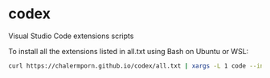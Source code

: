 # codex
Visual Studio Code extensions scripts

To install all the extensions listed in all.txt using Bash on Ubuntu or WSL:
 
``` bash
curl https://chalermporn.github.io/codex/all.txt | xargs -L 1 code --install-extension
```
